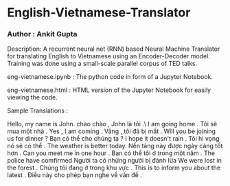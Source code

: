 # English-Vietnamese-Translator

### Author : Ankit Gupta

Description: A recurrent neural net (RNN) based Neural Machine Translator for translating English to Vietnamese using an Encoder-Decoder model. Training was done using a small-scale parallel corpus of TED talks.

eng-vietnamese.ipynb : The python code in form of a Jupyter Notebook.

eng-vietnamese.html : HTML version of the Jupyter Notebook for easily viewing the code.

Sample Translations : 

Hello, my name is John. chào chào , John là tôi .\\
I am going home . Tôi sẽ mua một nhà .
Yes , I am coming . Vâng , tôi đã bị mất . 
Will you be joining us for dinner ? Bạn có thể cho chúng ta ? 
I hope it doesn't rain . Tôi hi vọng nó sẽ có thể . 
The weather is better today. Nền tảng này được ngày càng tốt hơn .
Can you meet me in one hour . Bạn có thể tôi ở trong một năm .
The police have comfirmed Người ta có những người bị đánh lừa 
We were lost in the forest . Chúng tôi đang ở trong khu vực .
This is to inform you about the latest . Điều này cho phép bạn nghe về vấn đề .

